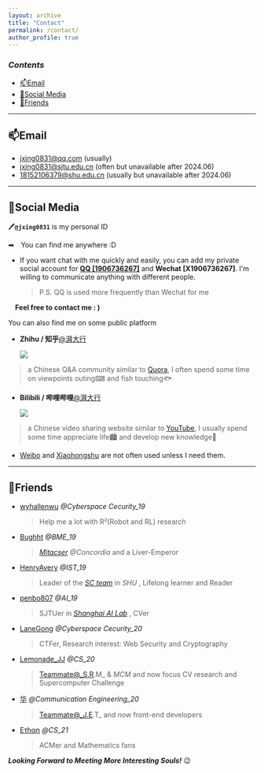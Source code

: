 ```yaml
---
layout: archive
title: "Contact"
permalink: /contact/
author_profile: true
---
```


### _Contents_

* [📫Email](#📫email)
* [📶Social Media](#📶social-media)
* [🤝Friends](#🤝friends)

---

## 📫Email

- [jxing0831@qq.com](mailto:jxing0831@qq.com) (usually)
- [jxing0831@sjtu.edu.cn](mailto:jxing0831@sjtu.edu.cn) (often but unavailable after 2024.06)
- [18152106379@shu.edu.cn](mailto:18152106379@shu.edu.cn) (usually but unavailable after 2024.06)

---

## 📶Social Media

 🖊**`@jxing0831`** is my personal ID

➡&emsp;You can find me anywhere :D

- If you want chat with me quickly and easily, 
you can add my private social account for **[QQ [1906736267]](https://tool.gljlw.com/qq/?qq=1906736267)** and **Wechat [X1906736267]**.
I'm willing to communicate anything with different people.
  > P.S. QQ is used more frequently than Wechat for me  

&emsp;**Feel free to contact me : )**

You can also find me on some public platform

- **Zhihu / 知乎**[@湃大行](https://www.zhihu.com/people/jxing0831)   

  <a href="https://www.zhihu.com/people/jxing0831"><img src="https://img.shields.io/badge/Zhihu-@湃大行-blue"></a>
> a Chinese Q&A community similar to [Quora](https://www.quora.com), I often spend some time on viewpoints outing⌨ and fish touching🐟

- **Bilibili / 哔哩哔哩**[@湃大行](https://space.bilibili.com/359983089) 
        
  <a href="https://space.bilibili.com/359983089"><img src="https://img.shields.io/badge/Bilibili-@湃大行-ff69b4"></a>
> a Chinese video sharing website similar to [YouTube](https://youtube.com), I usually spend some time appreciate life🏙️ and develop new knowledge📔

- [Weibo](https://weibo.com/jxing0831) and [Xiaohongshu](https://www.xiaohongshu.com/user/profile/622b577b000000002102b32f?xhsshare=CopyLink&appuid=622b577b000000002102b32f&apptime=1665072716) are not often used unless I need them.

---

## 🤝Friends

- [wyhallenwu](https://wyhallenwu.github.io/) _@Cyberspace Cecurity_19_
  > Help me a lot with R²(Robot and RL) research

- [Bughht](https://bughht.github.io/) _@BME_19_
  > [_Mitacser_](https://www.mitacs.ca/) _@Concordia_ and a Liver-Emperor 

- [HenryAvery](https://www.zhihu.com/people/da-sheng-qi-tian-85) _@IST_19_
  > Leader of the [_SC team_](https://shusct.netlify.app/)  in _SHU_ , Lifelong learner and Reader

- [penbo807](https://pengbo807.github.io/) _@AI_19_
  > SJTUer in [_Shanghai AI Lab_](https://www.shlab.org.cn/) , CVer

- [LaneGong](https://lanegong.github.io/) _@Cyberspace Cecurity_20_
  > CTFer, Research interest: Web Security and Cryptography

- [Lemonade_JJ](https://lemonadejj.github.io) _@CS_20_
  >Teammate@_S.R.M_ & _MCM_ and now focus CV research and Supercomputer Challenge

- [华](https://github.com/20empty) _@Communication Engineering_20_
  > Teammate@_J.E.T_ and now front-end developers

- [Ετhαη](https://ethanh3514.github.io/) _@CS_21_  
  > ACMer and Mathematics fans
   
 _**Looking Forward to Meeting More Interesting Souls!**_ 😉

